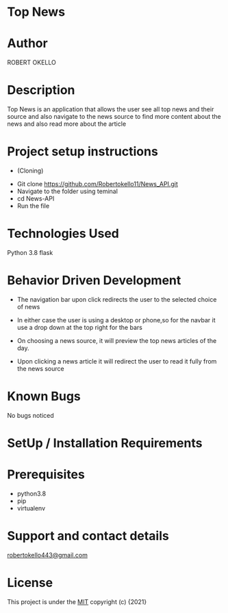 # Top News

# Author

ROBERT OKELLO

# Description

Top News is an application that allows the user see all top news and their source and also navigate to the news source to find more content about the news and also read more about the article

# Project setup instructions

- (Cloning)

* Git clone https://github.com/Robertokello11/News_API.git
* Navigate to the folder using teminal
* cd News-API
* Run the file

# Technologies Used

Python 3.8
flask

# Behavior Driven Development

- The navigation bar upon click redirects the user to the selected choice of news

- In either case the user is using a desktop or phone,so for the navbar it use a drop down at the top right for the bars

- On choosing a news source, it will preview the top news articles of the day.

- Upon clicking a news article it will redirect the user to read it fully from the news source

# Known Bugs

No bugs noticed

# SetUp / Installation Requirements

# Prerequisites

- python3.8
- pip
- virtualenv

# Support and contact details

robertokello443@gmail.com

# License

This project is under the [MIT](License) copyright (c) {2021}
